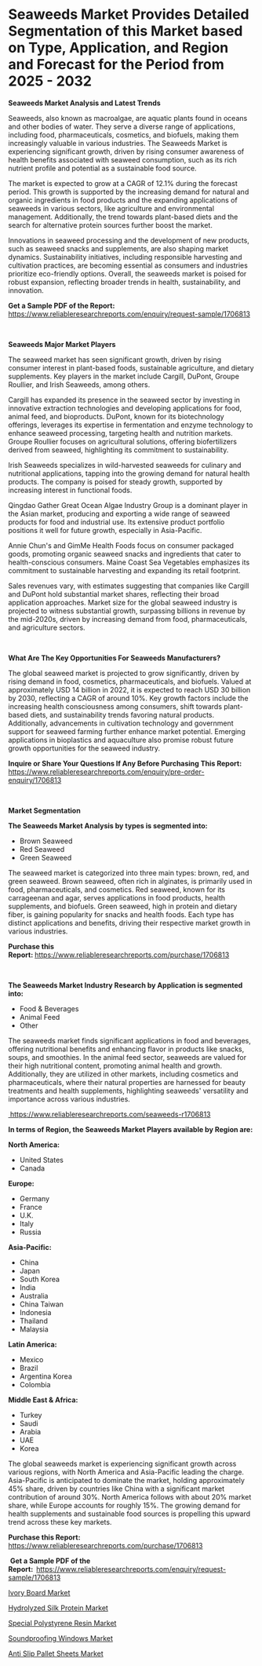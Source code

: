 <p><h1>Seaweeds Market Provides Detailed Segmentation of this Market based on Type, Application, and Region and Forecast for the Period from 2025 - 2032</h1></p><p><strong>Seaweeds Market Analysis and Latest Trends</strong></p>
<p><p>Seaweeds, also known as macroalgae, are aquatic plants found in oceans and other bodies of water. They serve a diverse range of applications, including food, pharmaceuticals, cosmetics, and biofuels, making them increasingly valuable in various industries. The Seaweeds Market is experiencing significant growth, driven by rising consumer awareness of health benefits associated with seaweed consumption, such as its rich nutrient profile and potential as a sustainable food source.</p><p>The market is expected to grow at a CAGR of 12.1% during the forecast period. This growth is supported by the increasing demand for natural and organic ingredients in food products and the expanding applications of seaweeds in various sectors, like agriculture and environmental management. Additionally, the trend towards plant-based diets and the search for alternative protein sources further boost the market.</p><p>Innovations in seaweed processing and the development of new products, such as seaweed snacks and supplements, are also shaping market dynamics. Sustainability initiatives, including responsible harvesting and cultivation practices, are becoming essential as consumers and industries prioritize eco-friendly options. Overall, the seaweeds market is poised for robust expansion, reflecting broader trends in health, sustainability, and innovation.</p></p>
<p><strong>Get a Sample PDF of the Report:&nbsp;</strong> <a href="https://www.reliableresearchreports.com/enquiry/request-sample/1706813?utm_campaign=1581&utm_medium=2&utm_source=Github&utm_content=ia&utm_term=30012025&utm_id=seaweeds">https://www.reliableresearchreports.com/enquiry/request-sample/1706813</a></p>
<p>&nbsp;</p>
<p><strong>Seaweeds Major Market Players</strong></p>
<p><p>The seaweed market has seen significant growth, driven by rising consumer interest in plant-based foods, sustainable agriculture, and dietary supplements. Key players in the market include Cargill, DuPont, Groupe Roullier, and Irish Seaweeds, among others.</p><p>Cargill has expanded its presence in the seaweed sector by investing in innovative extraction technologies and developing applications for food, animal feed, and bioproducts. DuPont, known for its biotechnology offerings, leverages its expertise in fermentation and enzyme technology to enhance seaweed processing, targeting health and nutrition markets. Groupe Roullier focuses on agricultural solutions, offering biofertilizers derived from seaweed, highlighting its commitment to sustainability.</p><p>Irish Seaweeds specializes in wild-harvested seaweeds for culinary and nutritional applications, tapping into the growing demand for natural health products. The company is poised for steady growth, supported by increasing interest in functional foods.</p><p>Qingdao Gather Great Ocean Algae Industry Group is a dominant player in the Asian market, producing and exporting a wide range of seaweed products for food and industrial use. Its extensive product portfolio positions it well for future growth, especially in Asia-Pacific.</p><p>Annie Chun's and GimMe Health Foods focus on consumer packaged goods, promoting organic seaweed snacks and ingredients that cater to health-conscious consumers. Maine Coast Sea Vegetables emphasizes its commitment to sustainable harvesting and expanding its retail footprint.</p><p>Sales revenues vary, with estimates suggesting that companies like Cargill and DuPont hold substantial market shares, reflecting their broad application approaches. Market size for the global seaweed industry is projected to witness substantial growth, surpassing billions in revenue by the mid-2020s, driven by increasing demand from food, pharmaceuticals, and agriculture sectors.</p></p>
<p>&nbsp;</p>
<p><strong>What Are The Key Opportunities For Seaweeds Manufacturers?</strong></p>
<p><p>The global seaweed market is projected to grow significantly, driven by rising demand in food, cosmetics, pharmaceuticals, and biofuels. Valued at approximately USD 14 billion in 2022, it is expected to reach USD 30 billion by 2030, reflecting a CAGR of around 10%. Key growth factors include the increasing health consciousness among consumers, shift towards plant-based diets, and sustainability trends favoring natural products. Additionally, advancements in cultivation technology and government support for seaweed farming further enhance market potential. Emerging applications in bioplastics and aquaculture also promise robust future growth opportunities for the seaweed industry.</p></p>
<p><strong>Inquire or Share Your Questions If Any Before Purchasing This Report:</strong> <a href="https://www.reliableresearchreports.com/enquiry/pre-order-enquiry/1706813?utm_campaign=1581&utm_medium=2&utm_source=Github&utm_content=ia&utm_term=30012025&utm_id=seaweeds">https://www.reliableresearchreports.com/enquiry/pre-order-enquiry/1706813</a></p>
<p>&nbsp;</p>
<p><strong>Market Segmentation</strong></p>
<p><strong>The Seaweeds Market Analysis by types is segmented into:</strong></p>
<p><ul><li>Brown Seaweed</li><li>Red Seaweed</li><li>Green Seaweed</li></ul></p>
<p><p>The seaweed market is categorized into three main types: brown, red, and green seaweed. Brown seaweed, often rich in alginates, is primarily used in food, pharmaceuticals, and cosmetics. Red seaweed, known for its carrageenan and agar, serves applications in food products, health supplements, and biofuels. Green seaweed, high in protein and dietary fiber, is gaining popularity for snacks and health foods. Each type has distinct applications and benefits, driving their respective market growth in various industries.</p></p>
<p><strong>Purchase this Report:&nbsp;</strong><a href="https://www.reliableresearchreports.com/purchase/1706813?utm_campaign=1581&utm_medium=2&utm_source=Github&utm_content=ia&utm_term=30012025&utm_id=seaweeds">https://www.reliableresearchreports.com/purchase/1706813</a></p>
<p>&nbsp;</p>
<p><strong>The Seaweeds Market Industry Research by Application is segmented into:</strong></p>
<p><ul><li>Food & Beverages</li><li>Animal Feed</li><li>Other</li></ul></p>
<p><p>The seaweeds market finds significant applications in food and beverages, offering nutritional benefits and enhancing flavor in products like snacks, soups, and smoothies. In the animal feed sector, seaweeds are valued for their high nutritional content, promoting animal health and growth. Additionally, they are utilized in other markets, including cosmetics and pharmaceuticals, where their natural properties are harnessed for beauty treatments and health supplements, highlighting seaweeds' versatility and importance across various industries.</p></p>
<p><a href="https://www.reliableresearchreports.com/seaweeds-r1706813?utm_campaign=1581&utm_medium=2&utm_source=Github&utm_content=ia&utm_term=30012025&utm_id=seaweeds">&nbsp;https://www.reliableresearchreports.com/seaweeds-r1706813</a></p>
<p><strong>In terms of Region, the Seaweeds Market Players available by Region are:</strong></p>
<p>
    <p> <strong> North America: </strong>
        <ul>
            <li>United States</li>
            <li>Canada</li>
        </ul>
        </p> 
    <p> <strong> Europe: </strong>
        <ul>
            <li>Germany</li>
            <li>France</li>
            <li>U.K.</li>
            <li>Italy</li>
            <li>Russia</li>
        </ul>
        </p> 
    <p> <strong> Asia-Pacific: </strong>
        <ul>
            <li>China</li>
            <li>Japan</li>
            <li>South Korea</li>
            <li>India</li>
            <li>Australia</li>
            <li>China Taiwan</li>
            <li>Indonesia</li>
            <li>Thailand</li>
            <li>Malaysia</li>
        </ul>
        </p> 
    <p> <strong> Latin America: </strong>
        <ul>
            <li>Mexico</li>
            <li>Brazil</li>
            <li>Argentina Korea</li>
            <li>Colombia</li>
        </ul>
        </p> 
    <p> <strong> Middle East & Africa: </strong>
        <ul>
            <li>Turkey</li>
            <li>Saudi</li>
            <li>Arabia</li>
            <li>UAE</li>
            <li>Korea</li>
        </ul>
    </p>
    </p>
<p><p>The global seaweeds market is experiencing significant growth across various regions, with North America and Asia-Pacific leading the charge. Asia-Pacific is anticipated to dominate the market, holding approximately 45% share, driven by countries like China with a significant market contribution of around 30%. North America follows with about 20% market share, while Europe accounts for roughly 15%. The growing demand for health supplements and sustainable food sources is propelling this upward trend across these key markets.</p></p>
<p><strong>Purchase this Report: </strong><a href="https://www.reliableresearchreports.com/purchase/1706813?utm_campaign=1581&utm_medium=2&utm_source=Github&utm_content=ia&utm_term=30012025&utm_id=seaweeds">https://www.reliableresearchreports.com/purchase/1706813</a></p>
<p>&nbsp;<strong>Get a Sample PDF of the Report:&nbsp;&nbsp;</strong><a href="https://www.reliableresearchreports.com/enquiry/request-sample/1706813?utm_campaign=1581&utm_medium=2&utm_source=Github&utm_content=ia&utm_term=30012025&utm_id=seaweeds">https://www.reliableresearchreports.com/enquiry/request-sample/1706813</a></p>
<p><strong></strong></p>
<p><p><a href="https://www.linkedin.com/pulse/ivory-board-market-growth-key-factors-driving-expansion-cagr-h2vvf?utm_campaign=1581&utm_medium=2&utm_source=Github&utm_content=ia&utm_term=30012025&utm_id=seaweeds">Ivory Board Market</a></p><p><a href="https://www.linkedin.com/pulse/hydrolyzed-silk-protein-market-report-mines-projected-cagr-45-9ikef?utm_campaign=1581&utm_medium=2&utm_source=Github&utm_content=ia&utm_term=30012025&utm_id=seaweeds">Hydrolyzed Silk Protein Market</a></p><p><a href="https://www.linkedin.com/pulse/special-polystyrene-resin-market-size-growing-143-growth-y1o5f?utm_campaign=1581&utm_medium=2&utm_source=Github&utm_content=ia&utm_term=30012025&utm_id=seaweeds">Special Polystyrene Resin Market</a></p><p><a href="https://github.com/shirleenfraker87/Market-Research-Report-List-1/blob/main/soundproofing-windows-market.md?utm_campaign=1581&utm_medium=2&utm_source=Github&utm_content=ia&utm_term=30012025&utm_id=seaweeds">Soundproofing Windows Market</a></p><p><a href="https://github.com/mezokathleen834/Market-Research-Report-List-1/blob/main/anti-slip-pallet-sheets-market.md?utm_campaign=1581&utm_medium=2&utm_source=Github&utm_content=ia&utm_term=30012025&utm_id=seaweeds">Anti Slip Pallet Sheets Market</a></p></p>